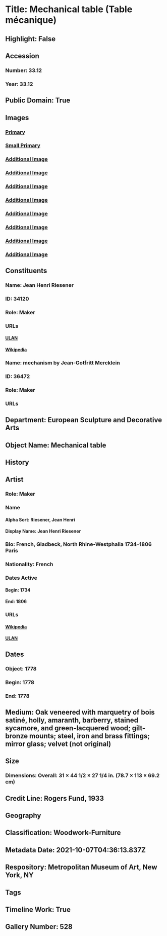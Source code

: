 # Title: Mechanical table (Table mécanique)
## Highlight: False
## Accession
### Number: 33.12
### Year: 33.12
## Public Domain: True
## Images
### [Primary](https://images.metmuseum.org/CRDImages/es/original/DP102671.jpg)
### [Small Primary](https://images.metmuseum.org/CRDImages/es/web-large/DP102671.jpg)
### [Additional Image](https://images.metmuseum.org/CRDImages/es/original/DP102669.jpg)
### [Additional Image](https://images.metmuseum.org/CRDImages/es/original/DP102668.jpg)
### [Additional Image](https://images.metmuseum.org/CRDImages/es/original/DP102667.jpg)
### [Additional Image](https://images.metmuseum.org/CRDImages/es/original/DP102670.jpg)
### [Additional Image](https://images.metmuseum.org/CRDImages/es/original/DP105473.jpg)
### [Additional Image](https://images.metmuseum.org/CRDImages/es/original/DP155133.jpg)
### [Additional Image](https://images.metmuseum.org/CRDImages/es/original/DP158823.jpg)
### [Additional Image](https://images.metmuseum.org/CRDImages/es/original/DP159271.jpg)
## Constituents
### Name: Jean Henri Riesener
### ID: 34120
### Role: Maker
### URLs
#### [ULAN](http://vocab.getty.edu/page/ulan/500024826)
#### [Wikipedia](https://www.wikidata.org/wiki/Q69566)
### Name: mechanism by Jean-Gotfritt Mercklein
### ID: 36472
### Role: Maker
### URLs
## Department: European Sculpture and Decorative Arts
## Object Name: Mechanical table
## History
## Artist
### Role: Maker
### Name
#### Alpha Sort: Riesener, Jean Henri
#### Display Name: Jean Henri Riesener
### Bio: French, Gladbeck, North Rhine-Westphalia 1734–1806 Paris
### Nationality: French
### Dates Active
#### Begin: 1734
#### End: 1806
### URLs
#### [Wikipedia](https://www.wikidata.org/wiki/Q69566)
#### [ULAN](http://vocab.getty.edu/page/ulan/500024826)
## Dates
### Object: 1778
### Begin: 1778
### End: 1778
## Medium: Oak veneered with marquetry of bois satiné, holly, amaranth, barberry, stained sycamore, and green-lacquered wood; gilt-bronze mounts; steel, iron and brass fittings; mirror glass; velvet (not original)
## Size
### Dimensions: Overall: 31 × 44 1/2 × 27 1/4 in. (78.7 × 113 × 69.2 cm)
## Credit Line: Rogers Fund, 1933
## Geography
## Classification: Woodwork-Furniture
## Metadata Date: 2021-10-07T04:36:13.837Z
## Respository: Metropolitan Museum of Art, New York, NY
## Tags
## Timeline Work: True
## Gallery Number: 528
